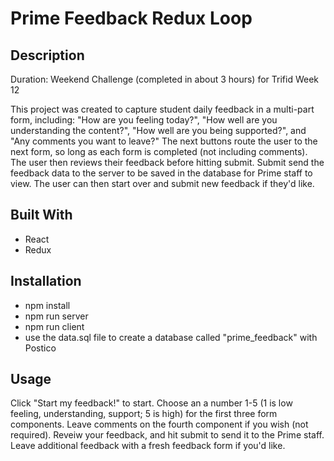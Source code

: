 # Prime Feedback Redux Loop

## Description

Duration: Weekend Challenge (completed in about 3 hours) for Trifid Week 12

This project was created to capture student daily feedback in a multi-part form, including: "How are you feeling today?", "How well are you understanding the content?", "How well are you being supported?", and "Any comments you want to leave?" The next buttons route the user to the next form, so long as each form is completed (not including comments). The user then reviews their feedback before hitting submit. Submit send the feedback data to the server to be saved in the database for Prime staff to view. The user can then start over and submit new feedback if they'd like. 

## Built With
- React
- Redux

## Installation
- npm install
- npm run server
- npm run client
- use the data.sql file to create a database called "prime_feedback" with Postico

## Usage

Click "Start my feedback!" to start. Choose an a number 1-5 (1 is low feeling, understanding, support; 5 is high) for the first three form components. Leave comments on the fourth component if you wish (not required). Reveiw your feedback, and hit submit to send it to the Prime staff. Leave additional feedback with a fresh feedback form if you'd like. 
